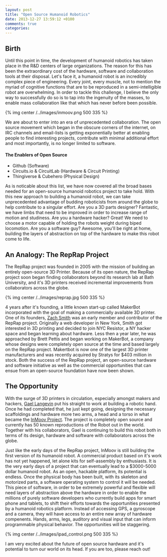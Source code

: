 ```yaml
---
layout: post
title: "Open Source Humanoid Robotics"
date: 2013-12-27 13:59:12 +0100
comments: true
categories:
---
```


## Birth

Until this point in time, the development of humanoid robotics has taken place in the R&D centers of large organizations. The reason for this has been the extraordinary cost of the hardware, software and collaboration tools at their disposal. Let's face it, a humanoid robot is an incredibly complex piece of engineering. Every joint, every muscle, not to mention the myriad of cognitive functions that are to be reproduced in a semi-intelligible robot are overwhelming. In order to tackle this challenge, I believe the only way to successfully do so is to tap into the ingenuity of the masses, to enable mass collaboration like that which has never before been possible.

{% img center /../images/inmoov.png 500 335 %}

We are about to enter into an era of unprecedented collaboration. The open source movement which began in the obscure corners of the internet, on IRC channels and email-lists is getting exponentially better at enabling people to find interesting projects, contribute with minimal additional effort and most importantly, is no longer limited to software.

<!--more-->

#### The Enablers of Open Source

- Github (Software)
- Circuits.io & CircuitLab (Hardware & Circuit Printing)
- Thingiverse & Cubehero (Physical Design)

As is noticable about this list, we have now covered all the broad bases needed for an open-source humanoid robotics project to take hold. With this new approach to building a humanoid robot, we can take unprecedented advantage of budding roboticists from around the globe to help contribute to a singular effort. Are you a 3D parts designer? Fantastic, we have limbs that need to be improved in order to increase range of motion and studiness. Are you a hardware hacker? Great! We need to choose a motor capable of holding the robots weight during biped locomotion. Are you a software guy? Awesome, you'll be right at home, building the layers of abstraction on top of the hardware to make this robot come to life.

## An Analogy: The RepRap Project

The RepRap project was founded in 2005 with the mission of building an entirely open-source 3D Printer. Because of its open nature, the RepRap project soon began finding collaborators beyond its research lab at Bath University, and it's 3D printers received incremental improvements from collaborators across the globe.

{% img center /../images/reprap.jpg 500 335 %}

4 years after it's founding, a little known start-up called MakerBot incorporated with the goal of making a commercially available 3D printer. One of its founders, [Zach Smith](http://www.zachhoeken.com/about "Zach Smith") was an early member and contributor of the RepRap project. Originally a web developer in New York, Smith got interested in 3D printing and decided to join NYC Resistor, a NY hacker space and began learning about hardware. Less then a year later, he was approached by Brett Pettis and began working on MakerBot, a company whose designs were completely open source at the time and based largely on the RepRap project. Makertbot is now one of the largest 3D printer manufacturers and was recently acquired by Stratys for $403 million in stock. Both the success of the RepRap project, an open-source hardware and software initiative as well as the commercial opportunities that can ensue from an open-source foundation have now been shown.


## The Opportunity

With the surge of 3D printers in circulation, especially amongst makers and hackers, [Gael Langevin](https://plus.google.com/109466702837468444192/posts "Gael Langevin") put his straight to work at building a robotic hand. Once he had completed that, he just kept going, designing the necessary scaffoldings and hardware more two arms, a head and a torso in what became the [InMoov Project](http://www.inmoov.fr/ "InMoov Project"). The project is completely open source and currently has 50 known reproductions of the Robot out in the world. Together with his collaborators, Gael is continuing to build this robot both in terms of its design, hardware and software with collaborators across the globe.

Just like the early days of the RepRap project, InMoov is still building the first version of its humanoid robot. A commercial product based on it's work has not yet happened, let alone kits for self-assembly by enthusiasts. It is the very early days of a project that can eventually lead to a $3000-5000 dollar humanoid robot. As an open, hackable platform, its potential is endless. Once the physical body has been built, with its skeleton and motorized parts, a software operating system to control it will be needed. This piece of software, in order to be extremely powerful and flexible will need layers of abstraction above the hardware in order to enable the millions of purely software developers who currently build apps for smart phone and tablets, to shift their efforts towards the opportunities presented by a humanoid robotics platform. Instead of accessing GPS, a gyroscope and a camera, they will have access to an entire new array of hardware compenents. Hands, arms, legs, auditory and visual input that can inform programmable physical behavior. The opportunities will be staggering.

{% img center /../images/ipad_control.png 500 335 %}

I am very excited about the future of open source hardware and it's potential to turn our world on its head. If you are too, please reach out!



